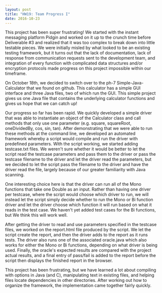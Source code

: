 ```yaml
---
layout: post
title: "HW19: Team Progress I"
date: 2016-10-23
--- 
```

This project has been super frustrating! We started with the instant messaging platform Pidgin and worked on it up to the crunch time before Deliverable #3 and realized that it was too complex to break down into little testable pieces. We were initially misled by what looked to be an existing testing framework, but it turns out that the lack of documentation, lack of response from communication requests sent to the development team, and integration of every function with complicated data structures and/or encryption protocols made progress on this project impossible within our timeframe.  

On October 18th, we decided to switch over to the ph-7 Simple-Java-Calculator that we found on github. This calculator has a simple GUI interface and three Java files, two of which run the GUI. This simple project gives us one Java file that contains the underlying calculator functions and gives us hope that we can catch up!

Our progress so far has been rapid. We quickly developed a simple driver that was able to instantiate an object of the Calculator class and call methods that only use one parameter (e.g. square, squareRoot, oneDividedBy, cos, sin, tan). After demonstrating that we were able to run these methods at the command line, we developed an automated framework whereby a script would compile and run the driver with predefined parameters. With the script working, we started adding testcase.txt files. We weren't sure whether it would be better to let the script read the testcase parameters and pass them to the driver or pass the testcase filename to the driver and let the driver read the parameters, but we decided to let the script pass the filename to the driver and have the driver read the file, largely because of our greater familiarity with Java scanning. 

One interesting choice here is that the driver can run all of the Mono functions that take one Double as an input. Rather than having one driver per testcase, where the script would choose which driver to run, we will instead let the script simply decide whether to run the Mono or Bi function driver and let the driver choose which function it will run based on what it reads in the test case. We haven't yet added test cases for the Bi functions, but We think this will work well.

After getting the driver to read and use parameters specified in the testcase files, we worked on the report.html file produced by the script. We let the script create the report, and then the driver adds to the report as it runs tests. The driver also runs one of the associated oracle.java which also works for either the Mono or Bi functions, depending on what driver is being used. Finally, the oracle's expected results are compared with the project actual results, and a final entry of pass/fail is added to the report before the script then displays the finished report in the browser.

This project has been frustrating, but we have learned a lot about compiling with options in Java (and C), manipulating text in existing files, and helping files locate dependencies in other directories. After working out how to organize the framework, the implementation came together fairly quickly. 

